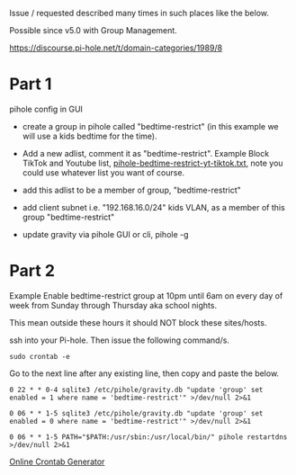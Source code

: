 Issue / requested described many times in such places like the below.

Possible since v5.0 with Group Management.

https://discourse.pi-hole.net/t/domain-categories/1989/8



# Part 1 

pihole config in GUI

*	create a group in pihole called "bedtime-restrict" (in this example we will use a kids bedtime for the time).

*	Add a new adlist, comment it as "bedtime-restrict". Example Block TikTok and Youtube list,  [pihole-bedtime-restrict-yt-tiktok.txt](../lists/pihole-bedtime-restrict-yt-tiktok.txt), note you could use whatever list you want of course.

*	add this adlist to be a member of group, "bedtime-restrict"

*	add client subnet i.e. "192.168.16.0/24" kids VLAN, as a member of this group "bedtime-restrict"

*	update gravity via pihole GUI or cli, pihole -g


# Part 2

Example Enable bedtime-restrict group at 10pm until 6am on every day of week from Sunday through Thursday aka school nights.

This mean outside these hours it should NOT block these sites/hosts. 

ssh into your Pi-hole. Then issue the following command/s.

```
sudo crontab -e 
```

Go to the next line after any existing line, then copy and paste the below. 

```
0 22 * * 0-4 sqlite3 /etc/pihole/gravity.db "update 'group' set enabled = 1 where name = 'bedtime-restrict'" >/dev/null 2>&1

0 06 * * 1-5 sqlite3 /etc/pihole/gravity.db "update 'group' set enabled = 0 where name = 'bedtime-restrict'" >/dev/null 2>&1

0 06 * * 1-5 PATH="$PATH:/usr/sbin:/usr/local/bin/" pihole restartdns >/dev/null 2>&1
```

[Online Crontab Generator](https://crontab-generator.org/)
